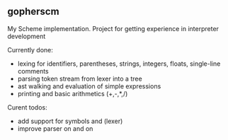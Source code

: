 ## gopherscm
My Scheme implementation.
Project for getting experience in interpreter development

Currently done:
- lexing for identifiers, parentheses, strings, integers, floats, single-line comments
- parsing token stream from lexer into a tree
- ast walking and evaluation of simple expressions
- printing and basic arithmetics (+,-,*,/)

Curent todos:
- add support for symbols and (lexer)
- improve parser on and on
